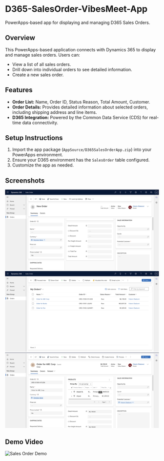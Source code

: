 # D365-SalesOrder-VibesMeet-App
PowerApps-based app for displaying and managing D365 Sales Orders.

## Overview
This PowerApps-based application connects with Dynamics 365 to display and manage sales orders. Users can:
- View a list of all sales orders.
- Drill down into individual orders to see detailed information.
- Create a new sales order.

## Features
- **Order List:** Name, Order ID, Status Reason, Total Amount, Customer.
- **Order Details:** Provides detailed information about selected orders, including shipping address and line items.
- **D365 Integration:** Powered by the Common Data Service (CDS) for real-time data connectivity.

## Setup Instructions
1. Import the app package (`AppSource/D365SalesOrderApp.zip`) into your PowerApps environment.
2. Ensure your D365 environment has the `SalesOrder` table configured.
3. Customize the app as needed.

## Screenshots
![New Order](NewOrder.png)
![Order Details](OrderDetails.png)
![List Order](SalesOrderDetails.png)

## Demo Video
![Sales Order Demo](https://www.loom.com/share/f6e31eda6c624de9922e12d51298d2e7?sid=43551560-39f7-456b-b4b6-04e49fb08a5b)

